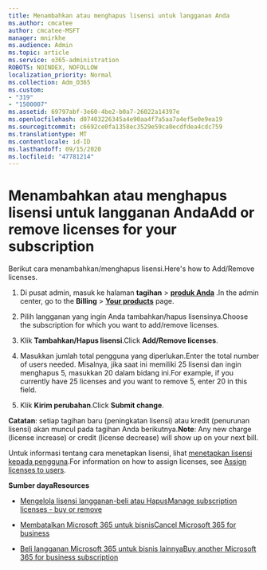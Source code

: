 ```yaml
---
title: Menambahkan atau menghapus lisensi untuk langganan Anda
ms.author: cmcatee
author: cmcatee-MSFT
manager: mnirkhe
ms.audience: Admin
ms.topic: article
ms.service: o365-administration
ROBOTS: NOINDEX, NOFOLLOW
localization_priority: Normal
ms.collection: Adm_O365
ms.custom:
- "319"
- "1500007"
ms.assetid: 69797abf-3e60-4be2-b0a7-26022a14397e
ms.openlocfilehash: d07403226345a4e90aa4f7a5aa7a4ef5e0e9ea19
ms.sourcegitcommit: c6692ce0fa1358ec3529e59ca0ecdfdea4cdc759
ms.translationtype: MT
ms.contentlocale: id-ID
ms.lasthandoff: 09/15/2020
ms.locfileid: "47781214"
---
```

# <a name="add-or-remove-licenses-for-your-subscription"></a><span data-ttu-id="3a066-102">Menambahkan atau menghapus lisensi untuk langganan Anda</span><span class="sxs-lookup"><span data-stu-id="3a066-102">Add or remove licenses for your subscription</span></span>

<span data-ttu-id="3a066-103">Berikut cara menambahkan/menghapus lisensi.</span><span class="sxs-lookup"><span data-stu-id="3a066-103">Here's how to Add/Remove licenses.</span></span>
  
1. <span data-ttu-id="3a066-104">Di pusat admin, masuk ke halaman **tagihan** \> **[produk Anda](https://go.microsoft.com/fwlink/p/?linkid=842054)** .</span><span class="sxs-lookup"><span data-stu-id="3a066-104">In the admin center, go to the **Billing** \> **[Your products](https://go.microsoft.com/fwlink/p/?linkid=842054)** page.</span></span>

2. <span data-ttu-id="3a066-105">Pilih langganan yang ingin Anda tambahkan/hapus lisensinya.</span><span class="sxs-lookup"><span data-stu-id="3a066-105">Choose the subscription for which you want to add/remove licenses.</span></span>

3. <span data-ttu-id="3a066-106">Klik **Tambahkan/Hapus lisensi**.</span><span class="sxs-lookup"><span data-stu-id="3a066-106">Click **Add/Remove licenses**.</span></span>

4. <span data-ttu-id="3a066-107">Masukkan jumlah total pengguna yang diperlukan.</span><span class="sxs-lookup"><span data-stu-id="3a066-107">Enter the total number of users needed.</span></span> <span data-ttu-id="3a066-108">Misalnya, jika saat ini memiliki 25 lisensi dan ingin menghapus 5, masukkan 20 dalam bidang ini.</span><span class="sxs-lookup"><span data-stu-id="3a066-108">For example, if you currently have 25 licenses and you want to remove 5, enter 20 in this field.</span></span>

5. <span data-ttu-id="3a066-109">Klik **Kirim perubahan**.</span><span class="sxs-lookup"><span data-stu-id="3a066-109">Click **Submit change**.</span></span>

<span data-ttu-id="3a066-110">**Catatan**: setiap tagihan baru (peningkatan lisensi) atau kredit (penurunan lisensi) akan muncul pada tagihan Anda berikutnya.</span><span class="sxs-lookup"><span data-stu-id="3a066-110">**Note**: Any new charge (license increase) or credit (license decrease) will show up on your next bill.</span></span>

<span data-ttu-id="3a066-111">Untuk informasi tentang cara menetapkan lisensi, lihat [menetapkan lisensi kepada pengguna](https://docs.microsoft.com/microsoft-365/admin/manage/assign-licenses-to-users).</span><span class="sxs-lookup"><span data-stu-id="3a066-111">For information on how to assign licenses, see [Assign licenses to users](https://docs.microsoft.com/microsoft-365/admin/manage/assign-licenses-to-users).</span></span>

<span data-ttu-id="3a066-112">**Sumber daya**</span><span class="sxs-lookup"><span data-stu-id="3a066-112">**Resources**</span></span>
  
- [<span data-ttu-id="3a066-113">Mengelola lisensi langganan-beli atau Hapus</span><span class="sxs-lookup"><span data-stu-id="3a066-113">Manage subscription licenses - buy or remove</span></span>](https://docs.microsoft.com/microsoft-365/commerce/licenses/buy-licenses)

- [<span data-ttu-id="3a066-114">Membatalkan Microsoft 365 untuk bisnis</span><span class="sxs-lookup"><span data-stu-id="3a066-114">Cancel Microsoft 365 for business</span></span>](https://support.office.com/article/Cancel-Office-365-for-business-b1bc0bef-4608-4601-813a-cdd9f746709a)

- [<span data-ttu-id="3a066-115">Beli langganan Microsoft 365 untuk bisnis lainnya</span><span class="sxs-lookup"><span data-stu-id="3a066-115">Buy another Microsoft 365 for business subscription</span></span>](https://support.office.com/article/Buy-another-Office-365-for-business-subscription-fab3b86c-3359-4042-8692-5d4dc7550b7c)
